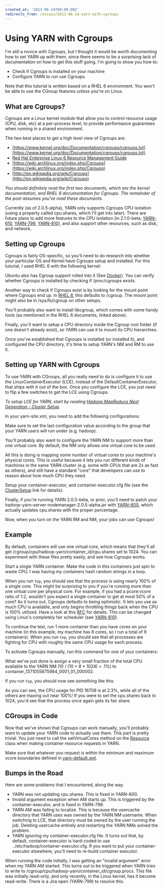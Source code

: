 ```yaml
---
created_at: '2013-06-14T00:00:00Z'
redirects_from: /essays/2013-06-14-yarn-with-cgroups
---
```


# Using YARN with Cgroups

I'm still a novice with Cgroups, but I thought it would be worth documenting how to set YARN up with them, since there seems to be a surprising lack of documentation on how to get this stuff going. I'm going to show you how to:

* Check if Cgroups is installed on your machine
* Configure YARN to run use Cgroups

Note that this tutorial is written based on a RHEL 6 environment. You won't be able to use the CGroup features unless you're on Linux.

## What are Cgroups?

Cgroups are a Linux kernel module that allow you to control resource usage (CPU, disk, etc) at a per-process level, to provide performance guarantees when running in a shared environment.

The two best places to get a high level view of Cgroups are:

* [https://www.kernel.org/doc/Documentation/cgroups/cgroups.txt](https://www.kernel.org/doc/Documentation/cgroups/cgroups.txt)
* [Red Hat Enterprise Linux 6 Resource Management Guide](https://access.redhat.com/site/documentation/en-US/Red_Hat_Enterprise_Linux/6/pdf/Resource_Management_Guide/Red_Hat_Enterprise_Linux-6-Resource_Management_Guide-en-US.pdf)
* [https://wiki.archlinux.org/index.php/Cgroups](https://wiki.archlinux.org/index.php/Cgroups)
* [http://en.wikipedia.org/wiki/Cgroups](http://en.wikipedia.org/wiki/Cgroups)

*You should definitely read the first two documents, which are the kernel documentation, and RHEL 6 documentation for Cgroups. The remainder of the post assumes you've read these documents.*

Currently (as of 2.0.5-alpha), YARN only supports Cgroups CPU isolation (using a property called cpu.shares, which I'll get into later). There are future plans to add more features to the CPU isolation (in 2.1.0-beta; [YARN-610](https://issues.apache.org/jira/browse/YARN-600), [YARN-799](https://issues.apache.org/jira/browse/YARN-799), [YARN-810](https://issues.apache.org/jira/browse/YARN-810)), and also support other resources, such as disk, and network.

## Setting up Cgroups

Cgroups is fairly OS-specific, so you'll need to do research into whether your particular OS and Kernel have Cgroups setup and installed. For this tutorial, I used RHEL 6 with the following kernel:

<script src="https://gist.github.com/5784586.js"> </script>

Ubuntu also has Cgroup support rolled into it (See [Docker](http://www.docker.io/)). You can verify whether Cgroups is installed by checking if /proc/cgroups exists.

<script src="https://gist.github.com/5784621.js"> </script>

Another way to check if Cgroups exist is by looking for the mount point where Cgroups end up. In [RHEL 6](https://access.redhat.com/site/documentation/en-US/Red_Hat_Enterprise_Linux/6/pdf/Resource_Management_Guide/Red_Hat_Enterprise_Linux-6-Resource_Management_Guide-en-US.pdf), this defaults to /cgroup. The mount point might also be in /sys/fs/cgroup on other setups.

You'll probably also want to install libcgroup, which comes with some handy tools (as mentioned in the RHEL 6 documents, linked above).

<script src="https://gist.github.com/5784697.js"> </script>

Finally, you'll want to setup a CPU directory inside the Cgroup root folder (if one doesn't already exist), so YARN can use it to mount its CPU hierarchies.

<script src="https://gist.github.com/5784740.js"> </script>

Once you've established that Cgroups is installed (or installed it), and configured the CPU directory, it's time to setup YARN's NM and RM to use it.

## Setting up YARN with Cgroups

To use YARN with CGroups, all you really need to do is configure it to use the LinuxContainerExecutor (LCE), instead of the DefaultContainerExecutor, that ships with it out of the box. Once you configure the LCE, you just need to flip a few switches to get the LCE using Cgroups.

*To setup LCE for YARN, start by reading [Hadoop MapReduce Next Generation - Cluster Setup](http://hadoop.apache.org/docs/current/hadoop-project-dist/hadoop-common/ClusterSetup.html).*

In your yarn-site.xml, you need to add the following configurations:

<script src="https://gist.github.com/5784750.js"> </script>

Make sure to set the last configuration value according to the group that your YARN users will run under (e.g. hadoop). 

You'll probably also want to configure the YARN NM to support more than one virtual core. By default, the NM only allows one virtual core to be used.

<script src="https://gist.github.com/5784838.js"> </script>

All this is doing is mapping some number of virtual cores to your machine's physical cores. This is useful because it lets you run different kinds of machines in the same YARN cluster (e.g. some with CPUs that are 2x as fast as others), and still have a standard "core" that developers can use to reason about how much CPU they need.

Setup your container-executor, and container-executor.cfg file (see the [ClusterSetup](http://hadoop.apache.org/docs/current/hadoop-project-dist/hadoop-common/ClusterSetup.html) link for details):

<script src="https://gist.github.com/5785070.js"> </script>

Finally, if you're running YARN 2.0.5-beta, or prior, you'll need to patch your hadoop-yarn-server-nodemanager-2.0.5-alpha.jar with [YARN-600](https://issues.apache.org/jira/browse/YARN-600), which actually updates cpu.shares with the proper percentage.

Now, when you turn on the YARN RM and NM, your jobs can use Cgroups!

<script src="https://gist.github.com/5784890.js"> </script>

## Example

By default, containers will use one virtual core, which means that they'll all get /cgroup/cpu/hadoop-yarn/container_id/cpu.shares set to 1024. You can experiment with these files pretty easily, and see how Cgroups works.

Start a single YARN container. Make the code in this containers just spin to waste CPU. I was having my containers hash random strings in a loop.

<script src="https://gist.github.com/5784924.js"> </script>

When you run `top`, you should see that the process is using nearly 100% of a single core. This might be surprising to you if you're running more than one virtual core per physical core. For example, if you had a pcore:vcore ratio of 1:2, wouldn't you expect a single container to get at most 50% of a core? As it turns out, Cgroups defaults to being optimistic. It lets you use as much CPU is available, and only begins throttling things back when the CPU is 100% utilized. Have a look at this [RFC](http://lwn.net/Articles/336127) for details. This can be changed using Linux's completely fair scheduler (see [YARN-810](https://issues.apache.org/jira/browse/YARN-810)).

To continue the test, run 1 more container than you have cores on your machine (in this example, my machine has 8 cores, so I run a total of 9 containers). When you run `top`, you should see that all processes are fighting for CPU with roughly the same CPU usage for each process.

To activate Cgroups manually, run this command for one of your containers:

<script src="https://gist.github.com/5784941.js"> </script>

What we've just done is assign a very small fraction of the total CPU available to the YARN NM (10 / (10 + 8 * 1024) = .1%) to container_1371055675984_0001_01_000002.

If you run `top`, you should now see something like this:

<script src="https://gist.github.com/5784993.js"> </script>

As you can see, the CPU usage for PID 16708 is at 2.3%, while all of the others are maxing out near 100%! If you were to set the cpu.shares back to 1024, you'd see that the process once again gets its fair share.

## CGroups in Code

Now that we've shown that Cgroups can work manually, you'll probably want to update your YARN code to actually use them. This part is pretty trivial. You just need to call the setVirtualCores method on the [Resource](http://hadoop.apache.org/docs/current/api/org/apache/hadoop/yarn/api/records/Resource.html) class when making container resource requests in YARN.

Make sure that whatever you request is within the minimum and maximum vcore boundaries defined in [yarn-default.xml](http://hadoop.apache.org/docs/current/hadoop-yarn/hadoop-yarn-common/yarn-default.xml).

## Bumps in the Road

Here are some problems that I encountered, along the way.

* YARN was not updating cpu.shares. This is fixed in YARN-600.
* Invalid argument exception when AM starts up. This is triggered by the container-executor, and is fixed in YARN-799.
* YARN AM was failing to localize. This is because the usercache directory that YARN uses was owned by the YARN NM username. When switching to LCE, that directory must be owned by the user running the job. Deleting usercache entirely and restarting the YARN NMs solved the problem.
* YARN ignoring my container-executor.cfg file. It turns out that, by default, container-executor is hard-coded to use ../etc/hadoop/container-executor.cfg. If you want to put your container-executor elsewhere, you'll need to re-build container executor.

<script src="https://gist.github.com/5785113.js"> </script>

When running the code initially, I was getting an "invalid argument" error when my YARN AM started. This turns out to be triggered when YARN tries to write to /cgroup/cpu/hadoop-yarn/container_id/cgroup.procs. This file was initially read-only, and only recently, in the Linux kernel, has it become read-write. There is a Jira open (YARN-799) to resolve this.

